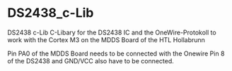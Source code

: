 # DS2438_c-Lib
DS2438 c-Lib
C-Libary for the DS2438 IC and the OneWire-Protokoll to work with the Cortex M3 on the MDDS Board of the HTL Hollabrunn

Pin PA0 of the MDDS Board needs to be connected with the Onewire Pin 8 of the DS2438 and GND/VCC also have to be connected.

